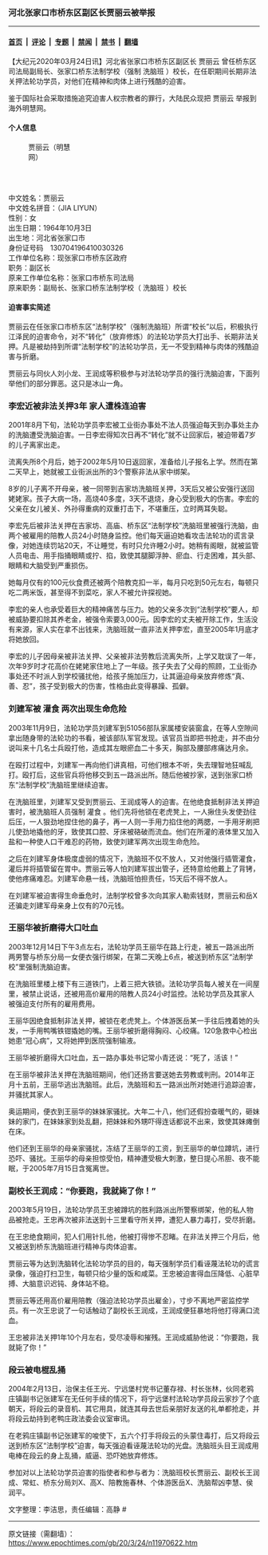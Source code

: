 ### 河北张家口市桥东区副区长贾丽云被举报

---

#### [首页](../../../..?n11970622) &nbsp;|&nbsp; [评论](../../../../../epoch-comment?n11970622) &nbsp;|&nbsp; [专题](../../../../../epoch-special?n11970622) &nbsp;|&nbsp; [禁闻](../../../../../epoch-news?n11970622) &nbsp;|&nbsp; [禁书](../../../../../books?n11970622) &nbsp;|&nbsp; [翻墙](https://github.com/gfw-breaker/nogfw/blob/master/README.md?n11970622)


<div class="post_content" id="artbody" itemprop="articleBody">
 <!-- article content begin -->
 <p>
  【大纪元2020年03月24日讯】河北省张家口市桥东区副区长
  <ok href="https://www.epochtimes.com/gb/tag/%E8%B4%BE%E4%B8%BD%E4%BA%91.html">
   贾丽云
  </ok>
  曾任桥东区司法局副局长、张家口桥东法制学校（强制
  <ok href="https://www.epochtimes.com/gb/tag/%E6%B4%97%E8%84%91%E7%8F%AD.html">
   洗脑班
  </ok>
  ）校长，在任职期间长期非法关押法轮功学员，对他们在精神和肉体上进行残酷的迫害。
 </p>
 <p>
  鉴于国际社会采取措施追究迫害人权宗教者的罪行，大陆民众现把
  <ok href="https://www.epochtimes.com/gb/tag/%E8%B4%BE%E4%B8%BD%E4%BA%91.html">
   贾丽云
  </ok>
  举报到海外明慧网。
 </p>
 <h4>
  <b>
   个人信息
  </b>
 </h4>
 <figure aria-describedby="caption-attachment-11970648" class="wp-caption alignnone" id="attachment_11970648" style="width: 96px">
  <ok href="https://i.epochtimes.com/assets/uploads/2020/03/2020-3-23-201702-0.jpg" target="_blank">
   <img alt="" class="wp-image-11970648" src="https://i.epochtimes.com/assets/uploads/2020/03/2020-3-23-201702-0.jpg"/>
  </ok>
  <br/><figcaption class="wp-caption-text" id="caption-attachment-11970648">
   贾丽云（明慧网）
  </figcaption><br/>
 </figure><br/>
 <p>
  中文姓名：贾丽云
  <br/>
  中文姓名拼音：（JIA LIYUN）
  <br/>
  性别：女
  <br/>
  出生日期：1964年10月3日
  <br/>
  出生地：河北省张家口市
  <br/>
  身份证号码　130704196410030326
  <br/>
  工作单位名称：现张家口市桥东区政府
  <br/>
  职务：副区长
  <br/>
  原来工作单位名称：张家口市桥东司法局
  <br/>
  原来职务：副局长、张家口桥东法制学校（
  <ok href="https://www.epochtimes.com/gb/tag/%E6%B4%97%E8%84%91%E7%8F%AD.html">
   洗脑班
  </ok>
  ）校长
 </p>
 <h4>
  <b>
   迫害事实简述
  </b>
 </h4>
 <p>
  贾丽云在任张家口市桥东区“法制学校”（强制洗脑班）所谓“校长”以后，积极执行江泽民的迫害命令，对不“转化”（放弃修炼）的法轮功学员大打出手、长期非法关押。凡是被劫持到所谓“法制学校”的法轮功学员，无一不受到精神与肉体的残酷迫害与折磨。
 </p>
 <p>
  贾丽云与同伙人刘小龙、王润成等积极参与对法轮功学员的强行洗脑迫害，下面列举他们的部分罪恶。这只是冰山一角。
 </p>
 <h3>
  <b>
   李宏近被非法关押3年 家人遭株连迫害
  </b>
 </h3>
 <p>
  2001年8月下旬，法轮功学员李宏被工业街办事处不法人员强迫每天到办事处主办的洗脑遭受洗脑迫害。一日李宏得知次日再不“转化”就不让回家后，被迫带着7岁的儿子离家出走。
 </p>
 <p>
  流离失所8个月后，她于2002年5月10日返回家，准备给儿子报名上学。然而在第二天早上，她就被工业街派出所的3个警察非法从家中绑架。
 </p>
 <p>
  8岁的儿子离不开母亲，被一同带到吉家坊洗脑班关押，3天后又被公安强行送回姥姥家。孩子大病一场，高烧40多度，3天不退烧，身心受到极大的伤害。李宏的父亲在女儿被关、外孙得重病的双重打击下，不堪重压，立时两耳失聪。
 </p>
 <p>
  李宏先后被非法关押在吉家坊、高庙、桥东区“法制学校”洗脑班里被强行洗脑，由两个被雇用的陪教人员24小时随身监控。他们每天逼迫她看攻击法轮功的谎言录像，对她连续罚站20天，不让睡觉，有时只允许睡2小时。她稍有阁眼，就被监管人员电击、用手指捅眼睛或拧、掐，致使其腿脚浮肿、瘀血、行走困难，其头部、眼睛和大脑受到严重损伤。
 </p>
 <p>
  她每月仅有的100元伙食费还被两个陪教克扣一半，每月只吃到50元左右，每顿只吃二两米饭，甚至得不到菜吃，家人不被允许探视她。
 </p>
 <p>
  李宏的亲人也承受着巨大的精神痛苦与压力。她的父亲多次到“法制学校”要人，却被威胁要扣除其养老金，被强令索要3,000元。因李宏的丈夫被开除工作，生活没有来源，家人实在拿不出钱来，洗脑班就一直非法关押李宏，直至2005年1月底才将她放回。
 </p>
 <p>
  李宏的儿子因母亲被非法关押、父亲被非法劳教后流离失所，上学又耽误了一年，次年9岁时才花高价在姥姥家住地上了一年级。孩子失去了父母的照顾，工业街办事处还不时派人到学校骚扰他，给孩子施加压力，让其逼迫母亲放弃修炼“真、善、忍”，孩子受到极大的伤害，性格由此变得暴躁、孤僻。
 </p>
 <h3>
  <b>
   刘建军被
   <ok href="https://www.epochtimes.com/gb/tag/%E7%81%8C%E9%A3%9F.html">
    灌食
   </ok>
   两次出现生命危险
  </b>
 </h3>
 <p>
  2003年11月9日，法轮功学员刘建军到51056部队家属楼安装窗盒，在等人空隙间拿出随身带的法轮功的书看，被该部队军官发现。该官员当即把书抢走，并不由分说叫来十几名士兵殴打他，造成其左眼瘀血二十多天，胸部及腰部疼痛达月余。
 </p>
 <p>
  在殴打过程中，刘建军一再向他们讲真相，可他们根本不听，失去理智地狂喊乱打。殴打后，这些官兵将他移交到五一路派出所。随后他被抄家，送到张家口桥东“法制学校”洗脑班里继续迫害。
 </p>
 <p>
  在洗脑班里，刘建军又受到贾丽云、王润成等人的迫害。在他绝食抵制非法关押迫害时，被洗脑班人员强制
  <ok href="https://www.epochtimes.com/gb/tag/%E7%81%8C%E9%A3%9F.html">
   灌食
  </ok>
  。他们先将他锁在老虎凳上，一人揪住头发使劲往后压，一人狠劲地捏住他的鼻子，再一人则一手用力掐住他的两腮，一手用牙刷把儿使劲地撬他的牙，致使其口腔、牙床被硌破而流血。他们在所灌的液体里又加入盐和一种使人口干难忍的药物，致使刘建军两次出现生命危险。
 </p>
 <p>
  之后在刘建军身体极度虚弱的情况下，洗脑班不仅不放人，又对他强行插管灌食，灌后并将插管留在胃中。贾丽云等人怕刘建军拔出管子，还特意给他戴上了背铐，使他疼痛难忍。刘建军命悬一线，洗脑班怕担责任，15天后不得不放人。
 </p>
 <p>
  在刘建军被迫害得生命垂危时，法制学校曾多次向其家人勒索钱财，贾丽云和岳X还骗走刘建军母亲身上仅有的70元钱。
 </p>
 <h3>
  <b>
   王丽华被折磨得大口吐血
  </b>
 </h3>
 <p>
  2003年12月14日下午3点左右，法轮功学员王丽华在路上行走，被五一路派出所两男警与桥东分局一女便衣强行绑架，在第二天晚上6点，被送到桥东区“法制学校”里强制洗脑迫害。
 </p>
 <p>
  在洗脑班里楼上楼下有三道铁门，上着三把大铁锁。法轮功学员每人被关在一间屋里，被禁止说话，还被用高价雇用的陪教人员24小时监控。法轮功学员及其家人被强迫支付所有的雇用费用。
 </p>
 <p>
  王丽华因绝食抵制非法关押，被锁在老虎凳上。个体游医岳某一手往后拽着她的头发，一手用鸭嘴铁钳撬她的嘴。王丽华被折磨得胸闷、心绞痛。120急救中心检出她患“冠心病”，又将她押到医院强制输液。
 </p>
 <p>
  王丽华被折磨得大口吐血，五一路办事处书记常小青还说：“死了，活该！”
 </p>
 <p>
  在王丽华被非法关押在洗脑班期间，他们还扬言要送她去劳教或判刑。2014年正月十五前，王丽华逃出洗脑班。此后，洗脑班和五一路派出所对她进行追踪迫害，并骚扰其家人。
 </p>
 <p>
  奥运期间，便衣到王丽华的妹妹家骚扰。大年二十八，他们还假扮查暖气的，砸妹妹的家门，在妹妹家到处乱翻，把妹妹和外甥吓得连话都说不出来，致使其妹瘫倒在床。
 </p>
 <p>
  他们还到王丽华的母亲家骚扰，冻结了王丽华的工资，到王丽华的单位蹲坑，进行恐吓、骚扰。王丽华的母亲担惊受怕，精神遭受极大刺激，整日提心吊胆、夜不能眠，于2005年7月15日含冤离世。
 </p>
 <h3>
  <b>
   副校长王润成：“你要跑，我就毙了你！”
  </b>
 </h3>
 <p>
  2003年5月19日，法轮功学员王忠被蹲坑的胜利路派出所警察绑架，他的私人物品被抢走。王忠再次被非法送到十三里看守所关押，遭犯人暴力毒打，受尽折磨。
 </p>
 <p>
  在王忠绝食期间，犯人们用针扎他，他被打得惨不忍睹。在非法关押三个月后，他又被送到桥东洗脑班进行精神与肉体迫害。
 </p>
 <p>
  贾丽云等为达到洗脑转化法轮功学员的目的，每天强制学员们看诬蔑法轮功的谎言录像，强迫打扫卫生，每顿只给少量的饭和咸菜。王忠被迫害得血压降低、心脏早搏、大脑意识迟钝、身体站不稳。
 </p>
 <p>
  贾丽云等还用高价雇用陪教（强迫法轮功学员出雇金），寸步不离地严密监控学员。有一次王忠说了一句话触动了副校长王润成，王润成便狂暴地将他打得满口流血。
 </p>
 <p>
  王忠被非法关押1年10个月左右，受尽凌辱和摧残。王润成威胁他说：“你要跑，我就毙了你！”
 </p>
 <h3>
  <b>
   段云被电棍乱捅
  </b>
 </h3>
 <p>
  2004年2月13日，治保主任王光、宁远堡村党书记董存禄、村长张林，伙同老鸦庄镇副书记张建军在无任何手续的情况下，将宁远堡村法轮功学员段云家抄了个底朝天，将段云的录音机、其它用具，就连其母去世后亲朋好友送的礼单都抢走，并将段云劫持到老鸭庄政法委会议室审讯。
 </p>
 <p>
  在老鸦庄镇副书记张建军的唆使下，五六个打手将段云的头蒙住毒打，后又将段云送到桥东区“法制学校”迫害，每天强迫看诬蔑法轮功的光盘。洗脑班头目王润成用电棒在段云的身上乱捅，威逼、恐吓她放弃修炼。
 </p>
 <p>
  参加对以上法轮功学员迫害的指使者和参与者为：洗脑班校长贾丽云、副校长王润成、常虹、桥东分局刘X、高X、陪教施春林、个体游医岳X、洗脑帮凶李慧、侯润平。
 </p>
 <p>
  文字整理：李洁思，责任编辑：高静 #
 </p>
 <!-- article content end -->
 <div id="below_article_ad">
 </div>
</div>


---

原文链接（需翻墙）：https://www.epochtimes.com/gb/20/3/24/n11970622.htm